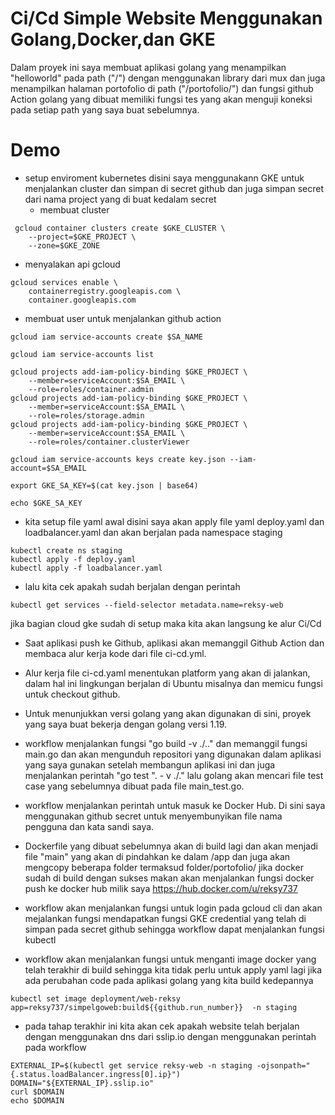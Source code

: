 
# Ci/Cd Simple Website Menggunakan Golang,Docker,dan GKE

Dalam proyek ini saya membuat aplikasi golang yang menampilkan "helloworld" pada path ("/") dengan menggunakan library dari mux dan juga menampilkan halaman portofolio di path ("/portofolio/") dan fungsi github Action golang yang dibuat memiliki fungsi tes yang akan menguji koneksi pada setiap path yang saya buat sebelumnya.



# Demo
- setup enviroment kubernetes disini saya menggunakann GKE untuk menjalankan cluster dan simpan di secret github dan juga simpan secret dari nama project yang di buat kedalam secret
    - membuat cluster 

```shell
 gcloud container clusters create $GKE_CLUSTER \
	--project=$GKE_PROJECT \
	--zone=$GKE_ZONE
```
   - menyalakan api gcloud

```shell
gcloud services enable \
	containerregistry.googleapis.com \
	container.googleapis.com
```
   - membuat user untuk menjalankan github action

```shell
gcloud iam service-accounts create $SA_NAME

gcloud iam service-accounts list

gcloud projects add-iam-policy-binding $GKE_PROJECT \
	--member=serviceAccount:$SA_EMAIL \
	--role=roles/container.admin
gcloud projects add-iam-policy-binding $GKE_PROJECT \
	--member=serviceAccount:$SA_EMAIL \
	--role=roles/storage.admin
gcloud projects add-iam-policy-binding $GKE_PROJECT \
	--member=serviceAccount:$SA_EMAIL \
	--role=roles/container.clusterViewer

gcloud iam service-accounts keys create key.json --iam-account=$SA_EMAIL

export GKE_SA_KEY=$(cat key.json | base64)

echo $GKE_SA_KEY
```   
   - kita setup file yaml awal disini saya akan apply file yaml deploy.yaml dan loadbalancer.yaml dan akan berjalan pada namespace staging

```shell
kubectl create ns staging
kubectl apply -f deploy.yaml
kubectl apply -f loadbalancer.yaml
```
    
   - lalu kita cek apakah sudah berjalan dengan perintah 

```shell
kubectl get services --field-selector metadata.name=reksy-web
```

jika bagian cloud gke sudah di setup maka kita akan langsung ke alur Ci/Cd

- Saat aplikasi push ke Github, aplikasi akan memanggil Github Action dan membaca alur kerja kode dari file ci-cd.yml.

- Alur kerja file ci-cd.yaml menentukan platform yang akan di jalankan, dalam hal ini lingkungan berjalan di Ubuntu misalnya dan memicu fungsi untuk checkout github.

- Untuk menunjukkan versi golang yang akan digunakan di sini, proyek yang saya buat bekerja dengan golang versi 1.19.

- workflow menjalankan fungsi "go build -v ./.." dan memanggil fungsi main.go dan akan mengunduh repositori yang digunakan dalam aplikasi yang saya gunakan setelah membangun aplikasi ini dan juga menjalankan perintah "go test ". - v ./." lalu golang akan mencari file test case yang sebelumnya dibuat pada file main_test.go.

- workflow menjalankan perintah untuk masuk ke Docker Hub. Di sini saya menggunakan github secret untuk menyembunyikan file nama pengguna dan kata sandi saya.

-  Dockerfile yang dibuat sebelumnya akan di build lagi dan akan menjadi file "main" yang akan di pindahkan ke dalam /app dan juga akan mengcopy beberapa folder termaksud folder/portofolio/ jika docker sudah di build dengan sukses makan akan menjalankan fungsi docker push ke docker hub milik saya https://hub.docker.com/u/reksy737

- workflow akan menjalankan fungsi untuk login pada gcloud cli dan akan mejalankan fungsi mendapatkan fungsi GKE credential yang telah di simpan pada secret github sehingga workflow dapat menjalankan fungsi kubectl

- workflow akan menjalankan fungsi untuk menganti image docker yang telah terakhir di build sehingga kita tidak perlu untuk apply yaml lagi jika ada perubahan code pada aplikasi golang yang kita build kedepannya

```shell
kubectl set image deployment/web-reksy app=reksy737/simpelgoweb:build${{github.run_number}}  -n staging
```

- pada tahap terakhir ini kita akan cek apakah website telah berjalan dengan menggunakan dns dari sslip.io dengan menggunakan perintah pada workflow
```shell
EXTERNAL_IP=$(kubectl get service reksy-web -n staging -ojsonpath="{.status.loadBalancer.ingress[0].ip}")
DOMAIN="${EXTERNAL_IP}.sslip.io"
curl $DOMAIN
echo $DOMAIN
```

